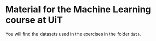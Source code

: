 # Material for the Machine Learning course at UiT

You will find the datasets used in the exercises in the folder `data`.
